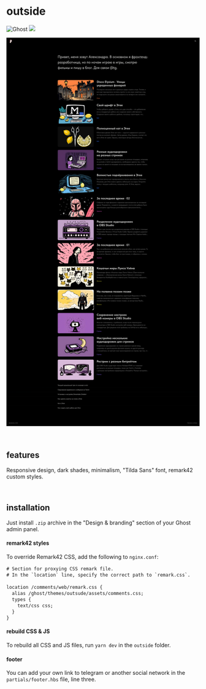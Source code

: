 # outside
![Ghost](https://img.shields.io/badge/ghost-000?style=for-the-badge&logo=ghost&logoColor=%23F7DF1E) ![](https://img.shields.io/badge/theme-000?style=for-the-badge)

![Cover](/.screenshots/cover.png)

&nbsp;
&nbsp;
&nbsp;

## features
Responsive design, dark shades, minimalism, "Tilda Sans" font, remark42 custom styles.

&nbsp;
&nbsp;
&nbsp;

## installation
Just install `.zip` archive in the "Design & branding" section of your Ghost admin panel.

#### remark42 styles
To override Remark42 CSS, add the following to `nginx.conf`:

```
# Section for proxying CSS remark file.
# In the `location` line, specify the correct path to `remark.css`.

location /comments/web/remark.css {
  alias /ghost/themes/outsude/assets/comments.css;
  types {
    text/css css;
  }
}
```

#### rebuild CSS & JS
To rebuild all CSS and JS files, run `yarn dev` in the `outside` folder.

#### footer
You can add your own link to telegram or another social network in the `partials/footer.hbs` file, line three.
